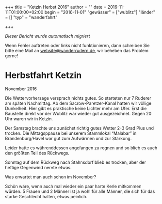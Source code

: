 +++
title = "Ketzin Herbst 2016"
author = ""
date = 2016-11-11T01:00:00+02:00
begin = "2016-11-01"
"gewässer" = ["wublitz"]
"länder" = []
"typ" = "wanderfahrt"

+++


*Dieser Bericht wurde automatisch migriert*

Wenn Fehler auftreten oder links nicht funktionieren, dann schreiben Sie bitte eine Mail an website@wanderrudern.de, wir beheben das Problem gerne!



# Herbstfahrt Ketzin


November 2016

Die Wettervorhersage versprach nichts gutes. So starteten nur 7 Ruderer am späten Nachmittag. Ab dem Sacrow-Paretzer-Kanal hatten wir völlige Dunkelheit. Hier gibt es praktische keine Lichter mehr am Ufer. Erst die Baustelle direkt vor der Wublitz war wieder gut ausgezeichnet. Gegen 20 Uhr waren wir in Ketzin.

Der Samstag brachte uns zunächst richtig gutes Wetter 2-3 Grad Plus und trocken. Die Mittagsppause bei unserem Stammlokal “Malabar” in Brandenburg/Havel war gut zum Aufwärmen und zur Stärkung.

Leider hatte es währenddessen angefangen zu regnen und so blieb es auch den größten Teil des Rückwegs.

Sonntag auf dem Rückweg nach Stahnsdorf blieb es trocken, aber der heftige Gegenwind nervte etwas.

Was erwartet man auch schon im November?

Schön wäre, wenn auch mal wieder ein paar harte Kerle mitkommen würden. 5 Frauen und 2 Männer ist ja wohl für alle Männer, die sich für das starke Geschlecht halten, etwas peinlich.